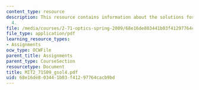 ```yaml
---
content_type: resource
description: This resource contains information about the solutions for problem set
  4.
file: /media/courses/2-71-optics-spring-2009/68e16de803441b03f41297764cacb9bd_MIT2_71S09_gsol4.pdf
file_type: application/pdf
learning_resource_types:
- Assignments
ocw_type: OCWFile
parent_title: Assignments
parent_type: CourseSection
resourcetype: Document
title: MIT2_71S09_gsol4.pdf
uid: 68e16de8-0344-1b03-f412-97764cacb9bd
---
```

